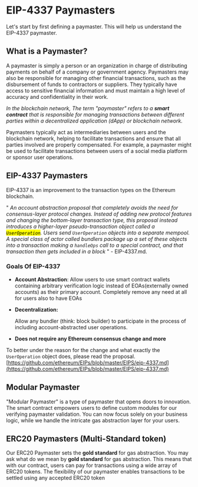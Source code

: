 # EIP-4337 Paymasters

Let's start by first defining a paymaster. This will help us understand the EIP-4337 paymaster.&#x20;

## What is a Paymaster?

A paymaster is simply a person or an organization in charge of distributing payments on behalf of a company or government agency. Paymasters may also be responsible for managing other financial transactions, such as the disbursement of funds to contractors or suppliers. They typically have access to sensitive financial information and must maintain a high level of accuracy and confidentiality in their work.

_In the blockchain network, The term "paymaster" refers to a **smart contract** that is responsible for managing transactions between different parties within a decentralized application (dApp) or blockchain network._

Paymasters typically act as intermediaries between users and the blockchain network, helping to facilitate transactions and ensure that all parties involved are properly compensated. For example, a paymaster might be used to facilitate transactions between users of a social media platform or sponsor user operations.

## EIP-4337 Paymasters

EIP-4337 is an improvement to the transaction types on the Ethereum blockchain.&#x20;

" _An account abstraction proposal that completely avoids the need for consensus-layer protocol changes. Instead of adding new protocol features and changing the bottom-layer transaction type, this proposal instead introduces a higher-layer pseudo-transaction object called a <mark style="background-color:yellow;">`UserOperation`</mark>. Users send `UserOperation` objects into a separate mempool. A special class of actor called bundlers package up a set of these objects into a transaction making a `handleOps` call to a special contract, and that transaction then gets included in a block_ " - EIP-4337.md.

### Goals Of EIP-4337

* **Account Abstraction**: Allow users to use smart contract wallets containing arbitrary verification logic instead of EOAs(externally owned accounts) as their primary account. Completely remove any need at all for users also to have EOAs&#x20;
*   **Decentralization:**&#x20;

    Allow any bundler (think: block builder) to participate in the process of including account-abstracted user operations.
* **Does not require any Ethereum consensus change and more**

To better under the reason for the change and what exactly the `UserOperation` object does, please read the proposal. [https://github.com/ethereum/EIPs/blob/master/EIPS/eip-4337.md](https://github.com/ethereum/EIPs/blob/master/EIPS/eip-4337.md)

##

## Modular Paymaster

"Modular Paymaster" is a type of paymaster that opens doors to innovation. The smart contract empowers users to define custom modules for our verifying paymaster validation. You can now focus solely on your business logic, while we handle the intricate gas abstraction layer for your users.

## ERC20 Paymasters (Multi-Standard token)

Our ERC20 Paymaster sets the **gold standard** for gas abstraction. You may ask what do we mean by **gold standard** for gas abstraction.  This means that with our contract, users can pay for transactions using a wide array of ERC20 tokens. The flexibility of our paymaster enables transactions to be settled using any accepted ERC20 token
